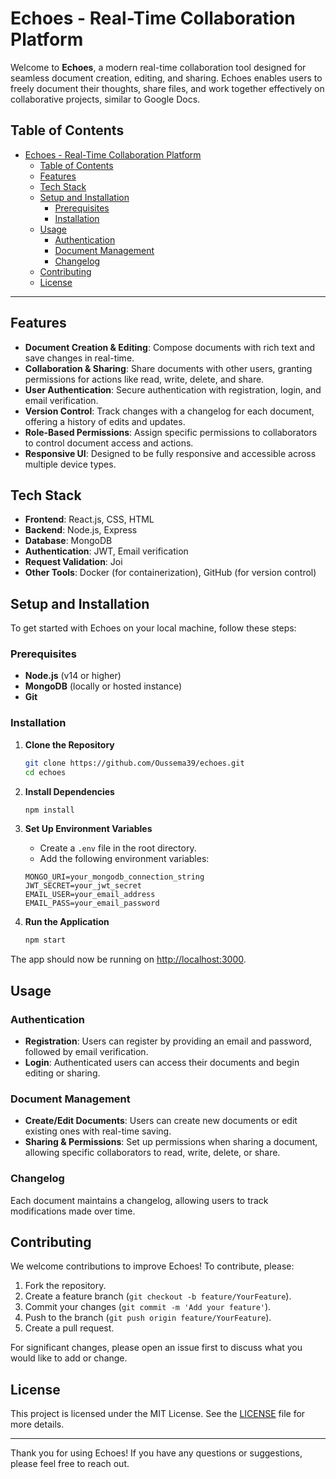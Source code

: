 # Echoes - Real-Time Collaboration Platform

Welcome to **Echoes**, a modern real-time collaboration tool designed for seamless document creation, editing, and sharing. Echoes enables users to freely document their thoughts, share files, and work together effectively on collaborative projects, similar to Google Docs.

## Table of Contents

- [Echoes - Real-Time Collaboration Platform](#echoes---real-time-collaboration-platform)
  - [Table of Contents](#table-of-contents)
  - [Features](#features)
  - [Tech Stack](#tech-stack)
  - [Setup and Installation](#setup-and-installation)
    - [Prerequisites](#prerequisites)
    - [Installation](#installation)
  - [Usage](#usage)
    - [Authentication](#authentication)
    - [Document Management](#document-management)
    - [Changelog](#changelog)
  - [Contributing](#contributing)
  - [License](#license)

---

## Features

- **Document Creation & Editing**: Compose documents with rich text and save changes in real-time.
- **Collaboration & Sharing**: Share documents with other users, granting permissions for actions like read, write, delete, and share.
- **User Authentication**: Secure authentication with registration, login, and email verification.
- **Version Control**: Track changes with a changelog for each document, offering a history of edits and updates.
- **Role-Based Permissions**: Assign specific permissions to collaborators to control document access and actions.
- **Responsive UI**: Designed to be fully responsive and accessible across multiple device types.

## Tech Stack

- **Frontend**: React.js, CSS, HTML
- **Backend**: Node.js, Express
- **Database**: MongoDB
- **Authentication**: JWT, Email verification
- **Request Validation**: Joi
- **Other Tools**: Docker (for containerization), GitHub (for version control)

## Setup and Installation

To get started with Echoes on your local machine, follow these steps:

### Prerequisites

- **Node.js** (v14 or higher)
- **MongoDB** (locally or hosted instance)
- **Git**

### Installation

1. **Clone the Repository**

   ```bash
   git clone https://github.com/Oussema39/echoes.git
   cd echoes
   ```

2. **Install Dependencies**

   ```bash
   npm install
   ```

3. **Set Up Environment Variables**

   - Create a `.env` file in the root directory.
   - Add the following environment variables:

   ```plaintext
   MONGO_URI=your_mongodb_connection_string
   JWT_SECRET=your_jwt_secret
   EMAIL_USER=your_email_address
   EMAIL_PASS=your_email_password
   ```

4. **Run the Application**
   ```bash
   npm start
   ```

The app should now be running on [http://localhost:3000](http://localhost:3000).

## Usage

### Authentication

- **Registration**: Users can register by providing an email and password, followed by email verification.
- **Login**: Authenticated users can access their documents and begin editing or sharing.

### Document Management

- **Create/Edit Documents**: Users can create new documents or edit existing ones with real-time saving.
- **Sharing & Permissions**: Set up permissions when sharing a document, allowing specific collaborators to read, write, delete, or share.

### Changelog

Each document maintains a changelog, allowing users to track modifications made over time.

<!-- ## API Documentation

For a complete API reference, refer to the `docs` folder, where each endpoint is documented with request and response examples. -->

## Contributing

We welcome contributions to improve Echoes! To contribute, please:

1. Fork the repository.
2. Create a feature branch (`git checkout -b feature/YourFeature`).
3. Commit your changes (`git commit -m 'Add your feature'`).
4. Push to the branch (`git push origin feature/YourFeature`).
5. Create a pull request.

For significant changes, please open an issue first to discuss what you would like to add or change.

## License

This project is licensed under the MIT License. See the [LICENSE](LICENSE) file for more details.

---

Thank you for using Echoes! If you have any questions or suggestions, please feel free to reach out.
